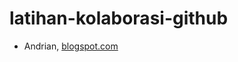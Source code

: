 # latihan-kolaborasi-github

* Andrian, [blogspot.com](https://adrandrian123.blogspot.com/2020/01/my-profil.html)

